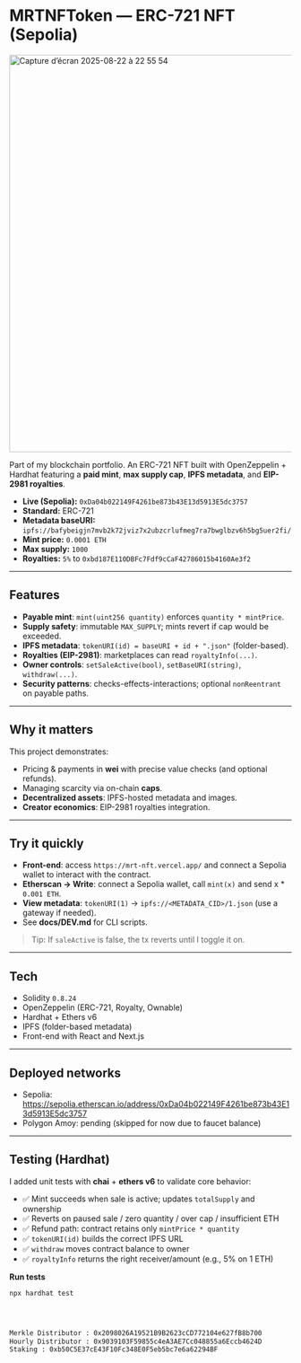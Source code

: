 # MRTNFToken — ERC-721 NFT (Sepolia)

<img width="1440" height="708" alt="Capture d’écran 2025-08-22 à 22 55 54" src="https://github.com/user-attachments/assets/e4470b9c-10ea-42bd-a8c1-e03f648e5dcd" />

<br>

Part of my blockchain portfolio. An ERC-721 NFT built with OpenZeppelin + Hardhat featuring a **paid mint**, **max supply cap**, **IPFS metadata**, and **EIP-2981 royalties**.

- **Live (Sepolia):** `0xDa04b022149F4261be873b43E13d5913E5dc3757`
- **Standard:** ERC-721
- **Metadata baseURI:** `ipfs://bafybeigjn7mvb2k72jviz7x2ubzcrlufmeg7ra7bwglbzv6h5bg5uer2fi/`
- **Mint price:** `0.0001 ETH`
- **Max supply:** `1000`
- **Royalties:** `5%` to `0xbd187E110DBFc7Fdf9cCaF42786015b4160Ae3f2`

---

## Features

- **Payable mint**: `mint(uint256 quantity)` enforces `quantity * mintPrice`.
- **Supply safety**: immutable `MAX_SUPPLY`; mints revert if cap would be exceeded.
- **IPFS metadata**: `tokenURI(id) = baseURI + id + ".json"` (folder-based).
- **Royalties (EIP-2981)**: marketplaces can read `royaltyInfo(...)`.
- **Owner controls**: `setSaleActive(bool)`, `setBaseURI(string)`, `withdraw(...)`.
- **Security patterns**: checks-effects-interactions; optional `nonReentrant` on payable paths.

---

## Why it matters

This project demonstrates:
- Pricing & payments in **wei** with precise value checks (and optional refunds).
- Managing scarcity via on-chain **caps**.
- **Decentralized assets**: IPFS-hosted metadata and images.
- **Creator economics**: EIP-2981 royalties integration.

---

## Try it quickly

- **Front-end**: access `https://mrt-nft.vercel.app/` and connect a Sepolia wallet to interact with the contract.
- **Etherscan → Write**: connect a Sepolia wallet, call `mint(x)` and send x * `0.001 ETH`.
- **View metadata**: `tokenURI(1)` → `ipfs://<METADATA_CID>/1.json` (use a gateway if needed).
- See **docs/DEV.md** for CLI scripts.

> Tip: If `saleActive` is false, the tx reverts until I toggle it on.

---

## Tech

- Solidity `0.8.24`
- OpenZeppelin (ERC-721, Royalty, Ownable)
- Hardhat + Ethers v6
- IPFS (folder-based metadata)
- Front-end with React and Next.js

---

## Deployed networks

- Sepolia: https://sepolia.etherscan.io/address/0xDa04b022149F4261be873b43E13d5913E5dc3757
- Polygon Amoy: pending (skipped for now due to faucet balance)

---

## Testing (Hardhat)

I added unit tests with **chai** + **ethers v6** to validate core behavior:

- ✅ Mint succeeds when sale is active; updates `totalSupply` and ownership  
- ✅ Reverts on paused sale / zero quantity / over cap / insufficient ETH  
- ✅ Refund path: contract retains only `mintPrice * quantity`  
- ✅ `tokenURI(id)` builds the correct IPFS URL  
- ✅ `withdraw` moves contract balance to owner  
- ✅ `royaltyInfo` returns the right receiver/amount (e.g., 5% on 1 ETH)

**Run tests**
```bash
npx hardhat test




Merkle Distributor : 0x2098026A19521B9B2623cCD772104e627fB8b700
Hourly Distributor : 0x9039103F59855c4eA3AE7Cc048855a6Eccb4624D
Staking : 0xb50C5E37cE43F10Fc348E0F5eb5bc7e6a62294BF

